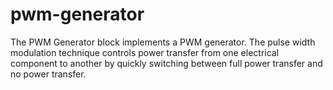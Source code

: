 # pwm-generator
The PWM Generator block implements a PWM generator. The pulse width modulation technique controls power transfer from one electrical component to another by quickly switching between full power transfer and no power transfer.
